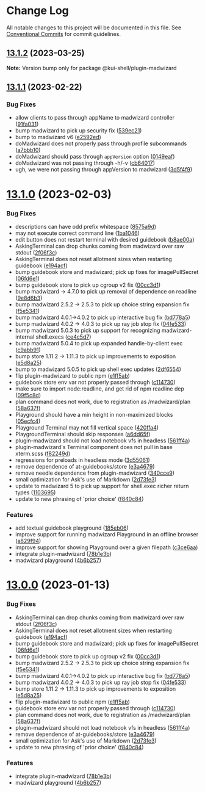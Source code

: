 # Change Log

All notable changes to this project will be documented in this file.
See [Conventional Commits](https://conventionalcommits.org) for commit guidelines.

## [13.1.2](https://github.com/IBM/kui/compare/v13.1.1...v13.1.2) (2023-03-25)

**Note:** Version bump only for package @kui-shell/plugin-madwizard





## [13.1.1](https://github.com/IBM/kui/compare/v13.1.0...v13.1.1) (2023-02-22)


### Bug Fixes

* allow clients to pass through appName to madwizard controller ([91fa031](https://github.com/IBM/kui/commit/91fa031))
* bump madwizard to pick up security fix ([539ec21](https://github.com/IBM/kui/commit/539ec21))
* bump to madwizard v6 ([e2592ed](https://github.com/IBM/kui/commit/e2592ed))
* doMadwizard does not properly pass through profile subcommands ([a7bbb10](https://github.com/IBM/kui/commit/a7bbb10))
* doMadwizard should pass through `appVersion` option ([0149eaf](https://github.com/IBM/kui/commit/0149eaf))
* doMadwizard was not passing through -h/-v ([cb64017](https://github.com/IBM/kui/commit/cb64017))
* ugh, we were not passing through appVersion to madwizard ([3d5f4f9](https://github.com/IBM/kui/commit/3d5f4f9))





# [13.1.0](https://github.com/IBM/kui/compare/v4.5.0...v13.1.0) (2023-02-03)


### Bug Fixes

* <Ask/> descriptions can have odd prefix whitespace ([8575a9d](https://github.com/IBM/kui/commit/8575a9d))
* <Playground/> may not execute correct command line ([1ba1046](https://github.com/IBM/kui/commit/1ba1046))
* <ProfileExplorer/> edit button does not restart terminal with desired guidebook ([b8ae00a](https://github.com/IBM/kui/commit/b8ae00a))
* AskingTerminal can drop chunks coming from madwizard over raw stdout ([2f06f3c](https://github.com/IBM/kui/commit/2f06f3c))
* AskingTerminal does not reset allotment sizes when restarting guidebook ([e194acf](https://github.com/IBM/kui/commit/e194acf))
* bump guidebook store and madwizard; pick up fixes for imagePullSecret ([06fd6e1](https://github.com/IBM/kui/commit/06fd6e1))
* bump guidebook store to pick up cgroup v2 fix ([00cc3d1](https://github.com/IBM/kui/commit/00cc3d1))
* bump madwizard -> 4.7.0 to pick up removal of dependence on readline ([9e8d6b3](https://github.com/IBM/kui/commit/9e8d6b3))
* bump madwizard 2.5.2 -> 2.5.3 to pick up choice string expansion fix ([f5e5341](https://github.com/IBM/kui/commit/f5e5341))
* bump madwizard 4.0.1->4.0.2 to pick up interactive bug fix ([bd778a5](https://github.com/IBM/kui/commit/bd778a5))
* bump madwizard 4.0.2 -> 4.0.3 to pick up ray job stop fix ([04fe533](https://github.com/IBM/kui/commit/04fe533))
* bump madwizard 5.0.3 to pick up support for recognizing madwizard-internal shell.execs ([ce4c5d7](https://github.com/IBM/kui/commit/ce4c5d7))
* bump madwizard 5.0.4 to pick up expanded handle-by-client exec ([c9abb91](https://github.com/IBM/kui/commit/c9abb91))
* bump store 1.11.2 -> 1.11.3 to pick up improvements to exposition ([e5d8a25](https://github.com/IBM/kui/commit/e5d8a25))
* bump to madwizard 5.0.5 to pick up shell exec updates ([2df6554](https://github.com/IBM/kui/commit/2df6554))
* flip plugin-madwizard to public npm ([e1ff5ab](https://github.com/IBM/kui/commit/e1ff5ab))
* guidebook store env var not properly passed through ([c114730](https://github.com/IBM/kui/commit/c114730))
* make sure to import node:readline, and get rid of npm readline dep ([09f5c8d](https://github.com/IBM/kui/commit/09f5c8d))
* plan command does not work, due to registration as /madwizard/plan ([58a637f](https://github.com/IBM/kui/commit/58a637f))
* Playground should have a min height in non-maximized blocks ([05ecfc4](https://github.com/IBM/kui/commit/05ecfc4))
* Playground Terminal may not fill vertical space ([420ffa4](https://github.com/IBM/kui/commit/420ffa4))
* PlaygroundTerminal should skip  responses ([a6dd65f](https://github.com/IBM/kui/commit/a6dd65f))
* plugin-madwizard should not load notebook vfs in headless ([561ff4a](https://github.com/IBM/kui/commit/561ff4a))
* plugin-madwizard's Terminal component does not pull in base xterm.scss ([f82249d](https://github.com/IBM/kui/commit/f82249d))
* regressions for preloads in headless mode ([3d55061](https://github.com/IBM/kui/commit/3d55061))
* remove dependence of at-guidebooks/store ([e3a4679](https://github.com/IBM/kui/commit/e3a4679))
* remove needle dependence from plugin-madwizard ([340cce9](https://github.com/IBM/kui/commit/340cce9))
* small optimization for Ask's use of Markdown ([2d73fe3](https://github.com/IBM/kui/commit/2d73fe3))
* update to madwizard 5 to pick up support for shell.exec richer return types ([1103695](https://github.com/IBM/kui/commit/1103695))
* update to new phrasing of 'prior choice' ([f840c84](https://github.com/IBM/kui/commit/f840c84))


### Features

* add textual guidebook playground ([185eb06](https://github.com/IBM/kui/commit/185eb06))
* improve support for running madwizard Playground in an offline browser ([a829f94](https://github.com/IBM/kui/commit/a829f94))
* improve support for showing Playground over a given filepath ([c3ce6aa](https://github.com/IBM/kui/commit/c3ce6aa))
* integrate plugin-madwizard ([78b1e3b](https://github.com/IBM/kui/commit/78b1e3b))
* madwizard playground ([4b6b257](https://github.com/IBM/kui/commit/4b6b257))





# [13.0.0](https://github.com/IBM/kui/compare/v4.5.0...v13.0.0) (2023-01-13)


### Bug Fixes

* AskingTerminal can drop chunks coming from madwizard over raw stdout ([2f06f3c](https://github.com/IBM/kui/commit/2f06f3c))
* AskingTerminal does not reset allotment sizes when restarting guidebook ([e194acf](https://github.com/IBM/kui/commit/e194acf))
* bump guidebook store and madwizard; pick up fixes for imagePullSecret ([06fd6e1](https://github.com/IBM/kui/commit/06fd6e1))
* bump guidebook store to pick up cgroup v2 fix ([00cc3d1](https://github.com/IBM/kui/commit/00cc3d1))
* bump madwizard 2.5.2 -> 2.5.3 to pick up choice string expansion fix ([f5e5341](https://github.com/IBM/kui/commit/f5e5341))
* bump madwizard 4.0.1->4.0.2 to pick up interactive bug fix ([bd778a5](https://github.com/IBM/kui/commit/bd778a5))
* bump madwizard 4.0.2 -> 4.0.3 to pick up ray job stop fix ([04fe533](https://github.com/IBM/kui/commit/04fe533))
* bump store 1.11.2 -> 1.11.3 to pick up improvements to exposition ([e5d8a25](https://github.com/IBM/kui/commit/e5d8a25))
* flip plugin-madwizard to public npm ([e1ff5ab](https://github.com/IBM/kui/commit/e1ff5ab))
* guidebook store env var not properly passed through ([c114730](https://github.com/IBM/kui/commit/c114730))
* plan command does not work, due to registration as /madwizard/plan ([58a637f](https://github.com/IBM/kui/commit/58a637f))
* plugin-madwizard should not load notebook vfs in headless ([561ff4a](https://github.com/IBM/kui/commit/561ff4a))
* remove dependence of at-guidebooks/store ([e3a4679](https://github.com/IBM/kui/commit/e3a4679))
* small optimization for Ask's use of Markdown ([2d73fe3](https://github.com/IBM/kui/commit/2d73fe3))
* update to new phrasing of 'prior choice' ([f840c84](https://github.com/IBM/kui/commit/f840c84))


### Features

* integrate plugin-madwizard ([78b1e3b](https://github.com/IBM/kui/commit/78b1e3b))
* madwizard playground ([4b6b257](https://github.com/IBM/kui/commit/4b6b257))
